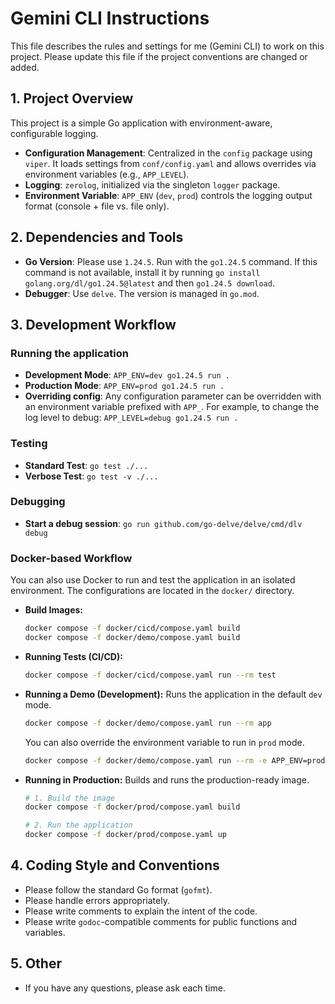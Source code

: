 # Gemini CLI Instructions

This file describes the rules and settings for me (Gemini CLI) to work on this project. Please update this file if the project conventions are changed or added.

## 1. Project Overview

This project is a simple Go application with environment-aware, configurable logging.

- **Configuration Management**: Centralized in the `config` package using `viper`. It loads settings from `conf/config.yaml` and allows overrides via environment variables (e.g., `APP_LEVEL`).
- **Logging**: `zerolog`, initialized via the singleton `logger` package.
- **Environment Variable**: `APP_ENV` (`dev`, `prod`) controls the logging output format (console + file vs. file only).

## 2. Dependencies and Tools

- **Go Version**: Please use `1.24.5`. Run with the `go1.24.5` command. If this command is not available, install it by running `go install golang.org/dl/go1.24.5@latest` and then `go1.24.5 download`.
- **Debugger**: Use `delve`. The version is managed in `go.mod`.

## 3. Development Workflow

### Running the application

- **Development Mode**: `APP_ENV=dev go1.24.5 run .`
- **Production Mode**: `APP_ENV=prod go1.24.5 run .`
- **Overriding config**: Any configuration parameter can be overridden with an environment variable prefixed with `APP_`. For example, to change the log level to debug:
  `APP_LEVEL=debug go1.24.5 run .`

### Testing

- **Standard Test**: `go test ./...`
- **Verbose Test**: `go test -v ./...`

### Debugging

- **Start a debug session**: `go run github.com/go-delve/delve/cmd/dlv debug`

### Docker-based Workflow

You can also use Docker to run and test the application in an isolated environment. The configurations are located in the `docker/` directory.

-   **Build Images:**
    ```bash
    docker compose -f docker/cicd/compose.yaml build
    docker compose -f docker/demo/compose.yaml build
    ```

-   **Running Tests (CI/CD):**
    ```bash
    docker compose -f docker/cicd/compose.yaml run --rm test
    ```

-   **Running a Demo (Development):**
    Runs the application in the default `dev` mode.
    ```bash
    docker compose -f docker/demo/compose.yaml run --rm app
    ```
    You can also override the environment variable to run in `prod` mode.
    ```bash
    docker compose -f docker/demo/compose.yaml run --rm -e APP_ENV=prod app
    ```

-   **Running in Production:**
    Builds and runs the production-ready image.
    ```bash
    # 1. Build the image
    docker compose -f docker/prod/compose.yaml build

    # 2. Run the application
    docker compose -f docker/prod/compose.yaml up
    ```

## 4. Coding Style and Conventions

- Please follow the standard Go format (`gofmt`).
- Please handle errors appropriately.
- Please write comments to explain the intent of the code.
- Please write `godoc`-compatible comments for public functions and variables.

## 5. Other

- If you have any questions, please ask each time.
